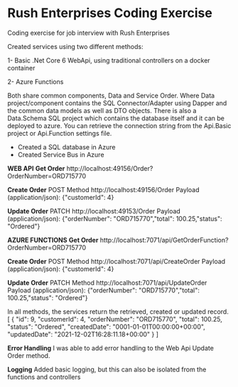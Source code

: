 # Rush Enterprises Coding Exercise
Coding exercise for job interview with Rush Enterprises

Created services using two different methods:

1- Basic .Net Core 6 WebApi, using traditional controllers on a docker container

2- Azure Functions

Both share common components, Data and Service Order. 
Where Data project/component contains the SQL Connector/Adapter using Dapper and the common data models as well as DTO objects.
There is also a Data.Schema SQL project which contains the database itself and it can be deployed to azure.
You can retrieve the connection string from the Api.Basic project or Api.Function settings file.

- Created a SQL database in Azure
- Created Service Bus in Azure 

**WEB API**
  **Get Order**
    http://localhost:49156/Order?OrderNumber=ORD715770

  **Create Order**
    POST Method
    http://localhost:49156/Order
    Payload (application/json):
       {"customerId": 4}

  **Update Order**
    PATCH
    http://localhost:49153/Order
    Payload (application/json):
      {"orderNumber": "ORD715770","total": 100.25,"status": "Ordered"}
    
**AZURE FUNCTIONS**
  **Get Order**
  http://localhost:7071/api/GetOrderFunction?OrderNumber=ORD715770 

  **Create Order**
  POST Method
  http://localhost:7071/api/CreateOrder
  Payload (application/json):
     {"customerId": 4}

  **Update Order**
  PATCH Method
  http://localhost:7071/api/UpdateOrder
  Payload (application/json):
    {"orderNumber": "ORD715770","total": 100.25,"status": "Ordered"}
  
 In all methods, the services return the retrieved, created or updated record.
 [
    {
        "id": 9,
        "customerId": 4,
        "orderNumber": "ORD715770",
        "total": 100.25,
        "status": "Ordered",
        "createdDate": "0001-01-01T00:00:00+00:00",
        "updatedDate": "2021-12-02T16:28:11.18+00:00"
    }
]

**Error Handling**
I was able to add error handling to the Web Api Update Order method. 

**Logging**
Added basic logging, but this can also be isolated from the functions and controllers


